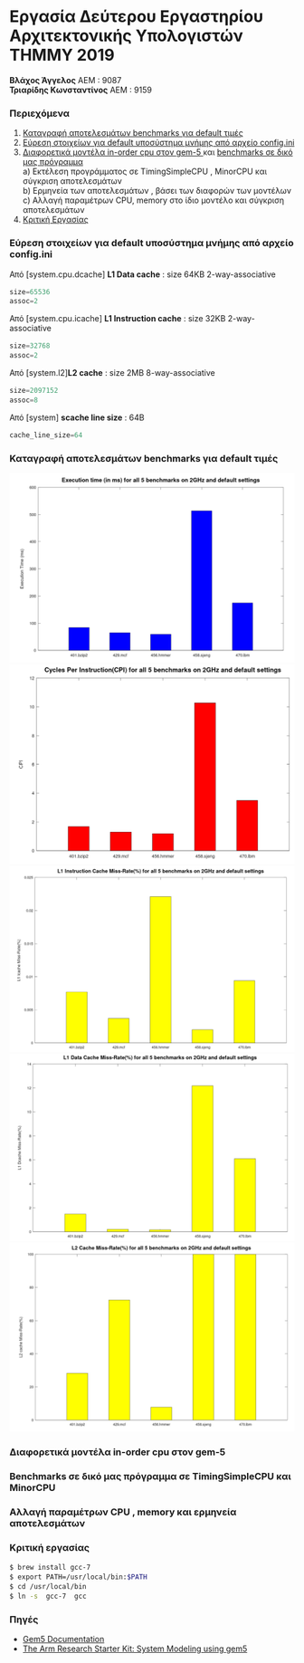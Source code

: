 # Εργασία Δεύτερου Εργαστηρίου Αρχιτεκτονικής Υπολογιστών ΤΗΜΜΥ 2019

**Βλάχος Άγγελος** ΑΕΜ : 9087  
**Τριαρίδης Κωνσταντίνος** ΑΕΜ : 9159

### Περιεχόμενα
1. [Καταγραφή αποτελεσμάτων benchmarks για default τιμές](https://github.com/kostino/ComputerArchitectureLab2#Καταγραφή-βασικών-χαρακτηριστικών-συστήματος-στο-starter_se)
2. [Εύρεση στοιχείων για  default υποσύστημα μνήμης από αρχείο config.ini](https://github.com/kostino/ComputerArchitectureLab2#Εύρεση-στοιχείων-για-default-υποσύστημα-μνήμης-από-αρχείο-configini)
3. [Διαφορετικά μοντέλα in-order cpu στον gem-5 ](https://github.com/kostino/ComputerArchitectureLab2#διαφορετικά-μοντέλα-in-order-cpu-στον-gem-5) και [benchmarks σε δικό μας πρόγραμμα](https://github.com/kostino/ComputerArchitectureLab2#Benchmarks-σε-δικό-μας-πρόγραμμα-σε-timingsimplecpu-και-minorcpu)  
  a) Εκτέλεση προγράμματος σε TimingSimpleCPU , MinorCPU και σύγκριση αποτελεσμάτων  
  b) Ερμηνεία των αποτελεσμάτων , βάσει των διαφορών των μοντέλων  
  c) Αλλαγή παραμέτρων CPU, memory στο ίδιο μοντέλο και σύγκριση αποτελεσμάτων  
4. [Κριτική Εργασίας](https://github.com/kostino/ComputerArchitectureLab2#Κριτική-εργασίας)  

### Εύρεση στοιχείων για default υποσύστημα μνήμης από αρχείο config.ini

Από [system.cpu.dcache] **L1 Data cache** : size 64KB 2-way-associative
```python
size=65536
assoc=2
```
Από [system.cpu.icache] **L1 Instruction cache** : size 32KB 2-way-associative
```python
size=32768
assoc=2
```
Από [system.l2]**L2 cache** : size 2MB 8-way-associative
```python
size=2097152
assoc=8
```
Από [system] **scache line size** : 64B
```python
cache_line_size=64
```

### Καταγραφή αποτελεσμάτων benchmarks για default τιμές
![Time](https://github.com/kostino/ComputerArchitectureLab2/blob/master/step%201/Default%202GHz/images/time.png?raw=true)
![CPI](https://github.com/kostino/ComputerArchitectureLab2/blob/master/step%201/Default%202GHz/images/cpi.png?raw=true)
![Icache](https://github.com/kostino/ComputerArchitectureLab2/blob/master/step%201/Default%202GHz/images/icache.png?raw=true)
![Dcache](https://github.com/kostino/ComputerArchitectureLab2/blob/master/step%201/Default%202GHz/images/dcache.png?raw=true)
![L2](https://github.com/kostino/ComputerArchitectureLab2/blob/master/step%201/Default%202GHz/images/l2.png?raw=true)

### Διαφορετικά μοντέλα in-order cpu στον gem-5

###  Benchmarks σε δικό μας πρόγραμμα σε TimingSimpleCPU και MinorCPU


### Αλλαγή παραμέτρων CPU , memory και ερμηνεία αποτελεσμάτων

### Κριτική εργασίας

```zsh
$ brew install gcc-7
$ export PATH=/usr/local/bin:$PATH
$ cd /usr/local/bin
$ ln -s  gcc-7  gcc

```

### Πηγές
* [Gem5 Documentation](http://gem5.org/Main_Page)  
* [The Arm Research Starter Kit: System Modeling using gem5](https://github.com/arm-university/arm-gem5-rsk/blob/master/gem5_rsk.pdf)
